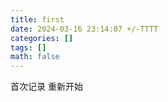 ```yaml
---
title: first
date: 2024-03-16 23:14:07 +/-TTTT
categories: []
tags: []
math: false
---
```

首次记录 重新开始